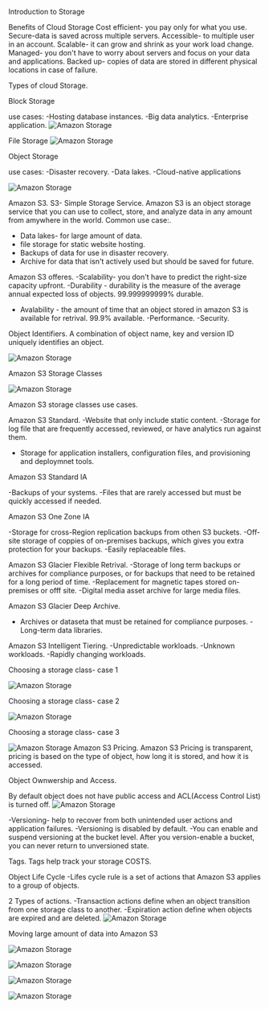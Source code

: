 Introduction to Storage

Benefits of Cloud Storage
Cost efficient- you pay only for what you use.
Secure-data is saved across multiple servers.
Accessible- to multiple user in an account.
Scalable- it can grow and shrink as your work load change.
Managed- you don't have to worry about servers and focus on your data and applications.
Backed up- copies of data are stored in different physical locations in case of failure.

Types of cloud Storage.

Block Storage

use cases:
-Hosting database instances.
-Big data analytics.
-Enterprise application.
![Amazon Storage](https://github.com/Assekops/aws-notes/blob/main/diagrams/Block%20Storage.png)

File Storage
![Amazon Storage](https://github.com/Assekops/aws-notes/blob/main/diagrams/File%20Storage.png)

Object Storage

use cases:
-Disaster recovery.
-Data lakes.
-Cloud-native applications

![Amazon Storage](https://github.com/Assekops/aws-notes/blob/main/diagrams/object%20storage.png)

Amazon S3.
S3- Simple Storage Service.
Amazon S3 is an object storage service that you can use to collect, store, and analyze data in any amount from amywhere in the world.
Common use case:.

- Data lakes- for large amount of data.
- file storage for static website hosting.
- Backups of data for use in disaster recovery.
- Archive for data that isn't actively used but should be saved for future.

Amazon S3 offeres.
-Scalability- you don't have to predict the right-size capacity upfront.
-Durability - durability is the measure of the average annual expected loss of objects. 99.999999999% durable.

- Avalability - the amount of time that an object stored in amazon S3 is available for retrival. 99.9% available.
  -Performance.
  -Security.

Object Identifiers.
A combination of object name, key and version ID uniquely identifies an object.

![Amazon Storage](https://github.com/Assekops/aws-notes/blob/main/diagrams/creating%20a%20bucket.png)

Amazon S3 Storage Classes

![Amazon Storage](https://github.com/Assekops/aws-notes/blob/main/diagrams/Amzon%20S3%20Storage%20Classes.jpg)

Amazon S3 storage classes use cases.

Amazon S3 Standard.
-Website that only include static content.
-Storage for log file that are frequently accessed, reviewed, or have analytics run against them.

- Storage for application installers, configuration files, and provisioning and deploymnet tools.

Amazon S3 Standard IA

-Backups of your systems.
-Files that are rarely accessed but must be quickly accessed if needed.

Amazon S3 One Zone IA

-Storage for cross-Region replication backups from othen S3 buckets.
-Off-site storage of coppies of on-premises backups, which gives you extra protection for your backups.
-Easily replaceable files.

Amazon S3 Glacier Flexible Retrival.
-Storage of long term backups or archives for compliance purposes, or for backups that need to be retained for a long period of time.
-Replacement for magnetic tapes stored on-premises or offf site.
-Digital media asset archive for large media files.

Amazon S3 Glacier Deep Archive.

- Archives or dataseta that must be retained for compliance purposes.
  -Long-term data libraries.

Amazon S3 Intelligent Tiering.
-Unpredictable workloads.
-Unknown workloads.
-Rapidly changing workloads.

Choosing a storage class- case 1

![Amazon Storage](https://github.com/Assekops/aws-notes/blob/main/diagrams/Choosing%20storage%20class-case%201.png)

Choosing a storage class- case 2

![Amazon Storage](https://github.com/Assekops/aws-notes/blob/main/diagrams/Choosing%20storage%20class-case%202.png)

Choosing a storage class- case 3

![Amazon Storage](https://github.com/Assekops/aws-notes/blob/main/diagrams/Choosing%20storage%20class-case%203.png)
Amazon S3 Pricing.
Amazon S3 Pricing is transparent, pricing is based on the type of object, how long it is stored, and how it is accessed.

Object Ownwership and Access.

By default object does not have public access and ACL(Access Control List) is turned off.
![Amazon Storage](https://github.com/Assekops/aws-notes/blob/main/diagrams/object%20ownership%20and%20access.png)

-Versioning- help to recover from both unintended user actions and application failures.
-Versioning is disabled by default.
-You can enable and suspend versioning at the bucket level. After you version-enable a bucket, you can never return to unversioned state.

Tags.
Tags help track your storage COSTS.

Object Life Cycle
-Lifes cycle rule is a set of actions that Amazon S3 applies to a group of objects.

2 Types of actions.
-Transaction actions define when an object transition from one storage class to another.
-Expiration action define when objects are expired and are deleted.
![Amazon Storage](https://github.com/Assekops/aws-notes/blob/main/diagrams/object%20lifecycle.png)

Moving large amount of data into Amazon S3

![Amazon Storage](https://github.com/Assekops/aws-notes/blob/main/diagrams/Amazon%20S3%20transfer%20acceleration.png)

![Amazon Storage](https://github.com/Assekops/aws-notes/blob/main/diagrams/AWS%20Snowcone.png)

![Amazon Storage](https://github.com/Assekops/aws-notes/blob/main/diagrams/AWS%20Snowball.png)

![Amazon Storage](https://github.com/Assekops/aws-notes/blob/main/diagrams/AWS%20Snowmobile.png)
